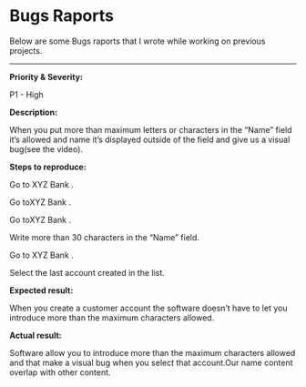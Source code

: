 # Bugs Raports

Below are some Bugs raports that I wrote while working on previous projects.

------

**Priority & Severity:**

P1 - High

**Description:**

When you put more than maximum letters or characters in the “Name” field it’s allowed and name it’s displayed outside of the field and give us a visual bug(see the video).

**Steps to reproduce:**

Go to XYZ Bank .

Go toXYZ Bank .

Go toXYZ Bank .

Write more than 30 characters in the “Name” field.

Go to XYZ Bank .

Select the last account created in the list.

**Expected result:**

When you create a customer account the software doesn’t have to let you introduce more than the maximum characters allowed.

**Actual result:**

Software allow you to introduce more than the maximum characters allowed and that make a visual bug when you select that account.Our name content overlap with other content.
